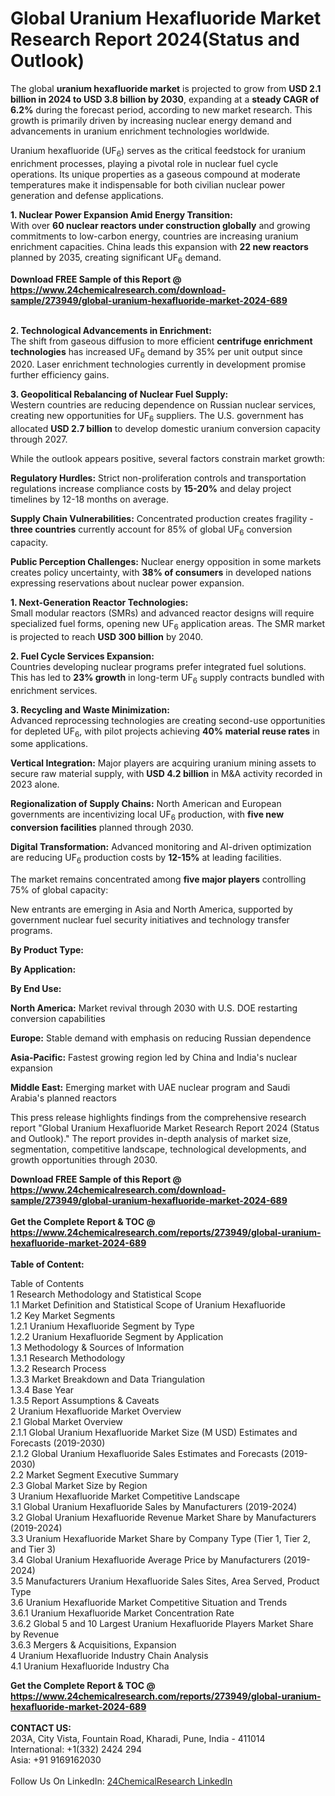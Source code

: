 <h1>Global Uranium Hexafluoride Market Research Report 2024(Status and Outlook)</h1><p>The global <strong>uranium hexafluoride market</strong> is projected to grow from <strong>USD 2.1 billion in 2024 to USD 3.8 billion by 2030</strong>, expanding at a <strong>steady CAGR of 6.2%</strong> during the forecast period, according to new market research. This growth is primarily driven by increasing nuclear energy demand and advancements in uranium enrichment technologies worldwide.</p><p>Uranium hexafluoride (UF<sub>6</sub>) serves as the critical feedstock for uranium enrichment processes, playing a pivotal role in nuclear fuel cycle operations. Its unique properties as a gaseous compound at moderate temperatures make it indispensable for both civilian nuclear power generation and defense applications.</p><p><strong>1. Nuclear Power Expansion Amid Energy Transition:</strong><br>
With over <strong>60 nuclear reactors under construction globally</strong> and growing commitments to low-carbon energy, countries are increasing uranium enrichment capacities. China leads this expansion with <strong>22 new reactors</strong> planned by 2035, creating significant UF<sub>6</sub> demand.</p><div><b>Download FREE Sample of this Report @ 
            <a href="https://www.24chemicalresearch.com/download-sample/273949/global-uranium-hexafluoride-market-2024-689">
            https://www.24chemicalresearch.com/download-sample/273949/global-uranium-hexafluoride-market-2024-689</a></b></div><br><p><strong>2. Technological Advancements in Enrichment:</strong><br>
The shift from gaseous diffusion to more efficient <strong>centrifuge enrichment technologies</strong> has increased UF<sub>6</sub> demand by 35% per unit output since 2020. Laser enrichment technologies currently in development promise further efficiency gains.</p><p><strong>3. Geopolitical Rebalancing of Nuclear Fuel Supply:</strong><br>
Western countries are reducing dependence on Russian nuclear services, creating new opportunities for UF<sub>6</sub> suppliers. The U.S. government has allocated <strong>USD 2.7 billion</strong> to develop domestic uranium conversion capacity through 2027.</p><p>While the outlook appears positive, several factors constrain market growth:</p><p><strong>Regulatory Hurdles:</strong> Strict non-proliferation controls and transportation regulations increase compliance costs by <strong>15-20%</strong> and delay project timelines by 12-18 months on average.</p><p><strong>Supply Chain Vulnerabilities:</strong> Concentrated production creates fragility - <strong>three countries</strong> currently account for 85% of global UF<sub>6</sub> conversion capacity.</p><p><strong>Public Perception Challenges:</strong> Nuclear energy opposition in some markets creates policy uncertainty, with <strong>38% of consumers</strong> in developed nations expressing reservations about nuclear power expansion.</p><p><strong>1. Next-Generation Reactor Technologies:</strong><br>
Small modular reactors (SMRs) and advanced reactor designs will require specialized fuel forms, opening new UF<sub>6</sub> application areas. The SMR market is projected to reach <strong>USD 300 billion</strong> by 2040.</p><p><strong>2. Fuel Cycle Services Expansion:</strong><br>
Countries developing nuclear programs prefer integrated fuel solutions. This has led to <strong>23% growth</strong> in long-term UF<sub>6</sub> supply contracts bundled with enrichment services.</p><p><strong>3. Recycling and Waste Minimization:</strong><br>
Advanced reprocessing technologies are creating second-use opportunities for depleted UF<sub>6</sub>, with pilot projects achieving <strong>40% material reuse rates</strong> in some applications.</p><p><strong>Vertical Integration:</strong> Major players are acquiring uranium mining assets to secure raw material supply, with <strong>USD 4.2 billion</strong> in M&amp;A activity recorded in 2023 alone.</p><p><strong>Regionalization of Supply Chains:</strong> North American and European governments are incentivizing local UF<sub>6</sub> production, with <strong>five new conversion facilities</strong> planned through 2030.</p><p><strong>Digital Transformation:</strong> Advanced monitoring and AI-driven optimization are reducing UF<sub>6</sub> production costs by <strong>12-15%</strong> at leading facilities.</p><p>The market remains concentrated among <strong>five major players</strong> controlling 75% of global capacity:</p><p>New entrants are emerging in Asia and North America, supported by government nuclear fuel security initiatives and technology transfer programs.</p><p><strong>By Product Type:</strong></p><p><strong>By Application:</strong></p><p><strong>By End Use:</strong></p><p><strong>North America:</strong> Market revival through 2030 with U.S. DOE restarting conversion capabilities</p><p><strong>Europe:</strong> Stable demand with emphasis on reducing Russian dependence</p><p><strong>Asia-Pacific:</strong> Fastest growing region led by China and India's nuclear expansion</p><p><strong>Middle East:</strong> Emerging market with UAE nuclear program and Saudi Arabia's planned reactors</p><p>This press release highlights findings from the comprehensive research report "Global Uranium Hexafluoride Market Research Report 2024 (Status and Outlook)." The report provides in-depth analysis of market size, segmentation, competitive landscape, technological developments, and growth opportunities through 2030.</p><div><b>Download FREE Sample of this Report @ 
            <a href="https://www.24chemicalresearch.com/download-sample/273949/global-uranium-hexafluoride-market-2024-689">
            https://www.24chemicalresearch.com/download-sample/273949/global-uranium-hexafluoride-market-2024-689</a></b></div><br><div><b>Get the Complete Report & TOC @ 
            <a href="https://www.24chemicalresearch.com/reports/273949/global-uranium-hexafluoride-market-2024-689">
            https://www.24chemicalresearch.com/reports/273949/global-uranium-hexafluoride-market-2024-689</a></b></div><br>
            <b>Table of Content:</b><p>Table of Contents<br />
1 Research Methodology and Statistical Scope<br />
1.1 Market Definition and Statistical Scope of Uranium Hexafluoride<br />
1.2 Key Market Segments<br />
1.2.1 Uranium Hexafluoride Segment by Type<br />
1.2.2 Uranium Hexafluoride Segment by Application<br />
1.3 Methodology & Sources of Information<br />
1.3.1 Research Methodology<br />
1.3.2 Research Process<br />
1.3.3 Market Breakdown and Data Triangulation<br />
1.3.4 Base Year<br />
1.3.5 Report Assumptions & Caveats<br />
2 Uranium Hexafluoride Market Overview<br />
2.1 Global Market Overview<br />
2.1.1 Global Uranium Hexafluoride Market Size (M USD) Estimates and Forecasts (2019-2030)<br />
2.1.2 Global Uranium Hexafluoride Sales Estimates and Forecasts (2019-2030)<br />
2.2 Market Segment Executive Summary<br />
2.3 Global Market Size by Region<br />
3 Uranium Hexafluoride Market Competitive Landscape<br />
3.1 Global Uranium Hexafluoride Sales by Manufacturers (2019-2024)<br />
3.2 Global Uranium Hexafluoride Revenue Market Share by Manufacturers (2019-2024)<br />
3.3 Uranium Hexafluoride Market Share by Company Type (Tier 1, Tier 2, and Tier 3)<br />
3.4 Global Uranium Hexafluoride Average Price by Manufacturers (2019-2024)<br />
3.5 Manufacturers Uranium Hexafluoride Sales Sites, Area Served, Product Type<br />
3.6 Uranium Hexafluoride Market Competitive Situation and Trends<br />
3.6.1 Uranium Hexafluoride Market Concentration Rate<br />
3.6.2 Global 5 and 10 Largest Uranium Hexafluoride Players Market Share by Revenue<br />
3.6.3 Mergers & Acquisitions, Expansion<br />
4 Uranium Hexafluoride Industry Chain Analysis<br />
4.1 Uranium Hexafluoride Industry Cha</p><div><b>Get the Complete Report & TOC @ 
            <a href="https://www.24chemicalresearch.com/reports/273949/global-uranium-hexafluoride-market-2024-689">
            https://www.24chemicalresearch.com/reports/273949/global-uranium-hexafluoride-market-2024-689</a></b></div><br><b>CONTACT US:</b><br>
            203A, City Vista, Fountain Road, Kharadi, Pune, India - 411014<br>
            International: +1(332) 2424 294<br>
            Asia: +91 9169162030 <br><br>
            Follow Us On LinkedIn: <a href="https://www.linkedin.com/company/24chemicalresearch/">24ChemicalResearch LinkedIn</a>